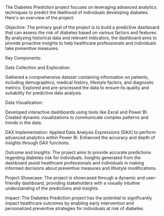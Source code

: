 The Diabetes Prediction project focuses on leveraging advanced analytics techniques to predict the likelihood of individuals developing diabetes. Here's an overview of the project:

Objective:
The primary goal of the project is to build a predictive dashboard that can assess the risk of diabetes based on various factors and features. By analyzing historical data and relevant indicators, the dashboard aims to provide proactive insights to help healthcare professionals and individuals take preventive measures.

Key Components:

Data Collection and Exploration:

Gathered a comprehensive dataset containing information on patients, including demographics, medical history, lifestyle factors, and diagnostic metrics.
Explored and pre-processed the data to ensure its quality and suitability for predictive data analysis.


Data Visualization:

Developed interactive dashboards using tools like Excel and Power BI.
Created dynamic visualizations to communicate complex patterns and trends in the data.

DAX Implementation:
Applied Data Analysis Expressions (DAX) to perform advanced analytics within Power BI.
Enhanced the accuracy and depth of insights through DAX functions.

Outcome and Insights:
The project aims to provide accurate predictions regarding diabetes risk for individuals.
Insights generated from the dashboard assist healthcare professionals and individuals in making informed decisions about preventive measures and lifestyle modifications.

Project Showcase:
The project is showcased through a dynamic and user-friendly dashboard, providing stakeholders with a visually intuitive understanding of the predictions and insights.

Impact:
The Diabetes Prediction project has the potential to significantly impact healthcare outcomes by enabling early intervention and personalized preventive strategies for individuals at risk of diabetes.
